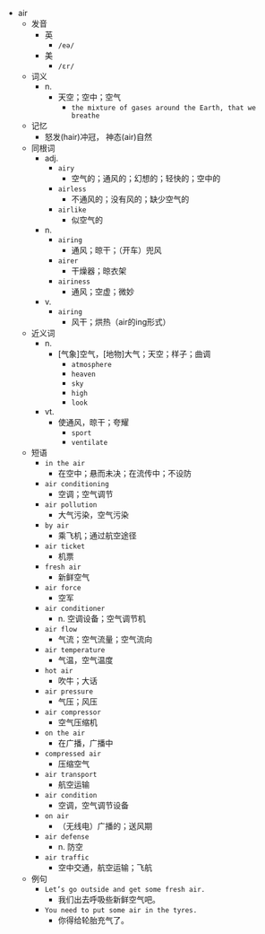 - air
  - 发音
    - 英
      - `/eə/`
    - 美
      - `/ɛr/`
  - 词义
    - n.
      - 天空；空中；空气
        - `the mixture of gases around the Earth, that we breathe`
  - 记忆
    - 怒发(hair)冲冠， 神态(air)自然
  - 同根词
    - adj.
      - `airy`
        - 空气的；通风的；幻想的；轻快的；空中的
      - `airless`
        - 不通风的；没有风的；缺少空气的
      - `airlike`
        - 似空气的
    - n.
      - `airing`
        - 通风；晾干；（开车）兜风
      - `airer`
        - 干燥器；晾衣架
      - `airiness`
        - 通风；空虚；微妙
    - v.
      - `airing`
        - 风干；烘热（air的ing形式）
  - 近义词
    - n.
      - [气象]空气，[地物]大气；天空；样子；曲调
        - `atmosphere`
        - `heaven`
        - `sky`
        - `high`
        - `look`
    - vt.
      - 使通风，晾干；夸耀
        - `sport`
        - `ventilate`
  - 短语
    - `in the air`
      - 在空中；悬而未决；在流传中；不设防 
    - `air conditioning`
      - 空调；空气调节 
    - `air pollution`
      - 大气污染，空气污染 
    - `by air`
      - 乘飞机；通过航空途径 
    - `air ticket`
      - 机票 
    - `fresh air`
      - 新鲜空气 
    - `air force`
      - 空军 
    - `air conditioner`
      - n. 空调设备；空气调节机 
    - `air flow`
      - 气流；空气流量；空气流向 
    - `air temperature`
      - 气温，空气温度 
    - `hot air`
      - 吹牛；大话 
    - `air pressure`
      - 气压；风压 
    - `air compressor`
      - 空气压缩机 
    - `on the air`
      - 在广播，广播中 
    - `compressed air`
      - 压缩空气 
    - `air transport`
      - 航空运输 
    - `air condition`
      - 空调，空气调节设备 
    - `on air`
      - （无线电）广播的；送风期 
    - `air defense`
      - n. 防空 
    - `air traffic`
      - 空中交通，航空运输；飞航 
  - 例句
    - `Let’s go outside and get some fresh air.`
      - 我们出去呼吸些新鲜空气吧。
    - `You need to put some air in the tyres.`
      - 你得给轮胎充气了。

